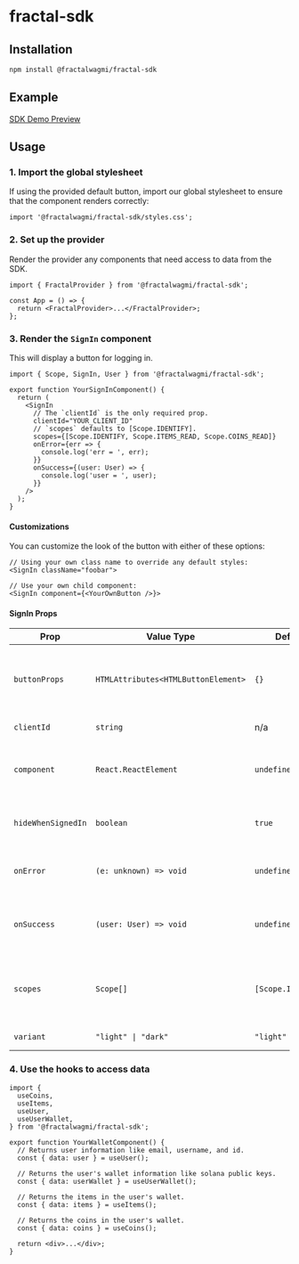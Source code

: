 # fractal-sdk

## Installation

```sh
npm install @fractalwagmi/fractal-sdk
```

## Example

[SDK Demo Preview](https://sdk-demo.fractalpreview.com/)

## Usage

### 1. Import the global stylesheet

If using the provided default button, import our global stylesheet to ensure
that the component renders correctly:

```
import '@fractalwagmi/fractal-sdk/styles.css';
```

### 2. Set up the provider

Render the provider any components that need access to data from the SDK.

```tsx
import { FractalProvider } from '@fractalwagmi/fractal-sdk';

const App = () => {
  return <FractalProvider>...</FractalProvider>;
};
```

### 3. Render the `SignIn` component

This will display a button for logging in.

```tsx
import { Scope, SignIn, User } from '@fractalwagmi/fractal-sdk';

export function YourSignInComponent() {
  return (
    <SignIn
      // The `clientId` is the only required prop.
      clientId="YOUR_CLIENT_ID"
      // `scopes` defaults to [Scope.IDENTIFY].
      scopes={[Scope.IDENTIFY, Scope.ITEMS_READ, Scope.COINS_READ]}
      onError={err => {
        console.log('err = ', err);
      }}
      onSuccess={(user: User) => {
        console.log('user = ', user);
      }}
    />
  );
}
```

#### Customizations

You can customize the look of the button with either of these options:

```tsx
// Using your own class name to override any default styles:
<SignIn className="foobar">
```

```tsx
// Use your own child component:
<SignIn component={<YourOwnButton />}>
```

#### SignIn Props

| Prop               | Value Type                          | Default            | Description                                                                                                            |
| ------------------ | ----------------------------------- | ------------------ | ---------------------------------------------------------------------------------------------------------------------- |
| `buttonProps`      | `HTMLAttributes<HTMLButtonElement>` | `{}`               | Any additional props for `<button>` that should be passed to the default sign-in button.                               |
| `clientId`         | `string`                            | n/a                | (Required) The client ID to use.                                                                                       |
| `component`        | `React.ReactElement`                | `undefined`        | Optional component to render instead of the default sign-in button                                                     |
| `hideWhenSignedIn` | `boolean`                           | `true`             | Whether to hide the sign in button when logged in or not.                                                              |
| `onError`          | `(e: unknown) => void`              | `undefined`        | A callback function to call when an error occurs.                                                                      |
| `onSuccess`        | `(user: User) => void`              | `undefined`        | A callback function to call when a user successfully logs in.                                                          |
| `scopes`           | `Scope[]`                           | `[Scope.IDENTIFY]` | The scope to assign to the access token. See [src/types/scope.ts](/src/types/scope.ts) for a list of available scopes. |
| `variant`          | `"light" \| "dark"`                 | `"light"`          | The button style variant to use.                                                                                       |

### 4. Use the hooks to access data

```tsx
import {
  useCoins,
  useItems,
  useUser,
  useUserWallet,
} from '@fractalwagmi/fractal-sdk';

export function YourWalletComponent() {
  // Returns user information like email, username, and id.
  const { data: user } = useUser();

  // Returns the user's wallet information like solana public keys.
  const { data: userWallet } = useUserWallet();

  // Returns the items in the user's wallet.
  const { data: items } = useItems();

  // Returns the coins in the user's wallet.
  const { data: coins } = useCoins();

  return <div>...</div>;
}
```
